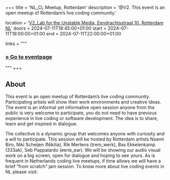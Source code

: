 +++
title       = 'NL_CL Meetup, Rotterdam'
description = '@V2. This event is an open meetup of Rotterdam’s live coding community.'

location    = '[V2_Lab for the Unstable Media, Eendrachtsstraat 10, Rotterdam NL](https://www.openstreetmap.org/node/6766334767)'
doors       = 2024-07-11T18:45:00+01:00
start       = 2024-07-11T19:00:00+01:00
end         = 2024-07-11T22:00:00+01:00

links = """
  ### [» Go to eventpage ](https://v2.nl/events/rotterdam-live-coders-community-meetup-july-2024)
"""
+++

<!--more-->

## About

This event is an open meetup of Rotterdam’s live coding community. Participating artists will show their work environments and creative ideas. The event is an informal yet informative open session anyone from the public is very welcome to participate, you do not need to have previous experience in live coding or software development. The idea is to share, learn and get inspired in dialogue.

The collective is a dynamic group that welcomes anyone with curiosity and a will to participate. This session will be hosted by Rotterdam artists Noemi Biro, Niki Scheijen (Nikilia), Rik Mertens (trem_werk), Bas Ekkelenkamp (333ak), Seb Pappalardo (eerie_ear). We will be showing our audio visual work on a big screen, open for dialogue and hoping to see yours. As is frequent in Netherlands coding live meetups, if time allows we will have a brief “from scratch” jam session. To know more about live coding events in NL please visit: